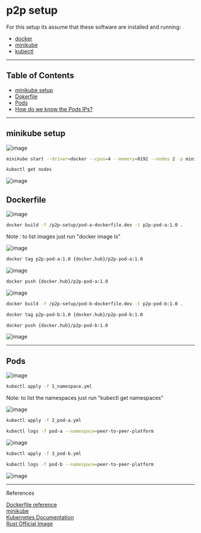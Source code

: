 # p2p setup

For this setup its assume that these software are installed and running:
<ul>
  <li><a href="https://docs.docker.com/engine/install/ubuntu/" target="_blank">docker</a></li>
  <li><a href="https://minikube.sigs.k8s.io/docs/start/" target="_blank">minikube</a></li>
  <li><a href="https://kubernetes.io/docs/tasks/tools/install-kubectl-linux/" target="_blank">kubectl</a></li>
</ul>
<hr>

## Table of Contents<br>
<ul>
<li><a href="https://github.com/gcp-development/peer-to-peer/blob/main/p2p-setup/README.md#minikube-setup" target="_self">minikube setup</a></li>
<li><a href="https://github.com/gcp-development/peer-to-peer/tree/main/p2p-setup#dockerfile" target="_self">Dokerfile</a></li>
<li><a href="https://github.com/gcp-development/peer-to-peer/tree/main/p2p-setup#pods" target="_self">Pods</a></li>  
<li><a href="https://github.com/gcp-development/peer-to-peer/tree/main/p2p-setup#how-do-we-know-the-pods-ips" target="_self">How do we know the Pods IPs?</a></li> 
</ul>
<hr>

## minikube setup

![image](https://user-images.githubusercontent.com/76512851/217585412-3467872a-4101-4453-9c9e-34ec32402ca1.png)

```bash
minikube start --driver=docker --cpus=4 --memory=8192 --nodes 2 -p minikube-node
```

```bash
kubectl get nodes
```

![image](https://user-images.githubusercontent.com/76512851/217586844-d342c20e-76a0-46e3-a4fa-e63f0a94ed6a.png)


## Dockerfile

![image](https://user-images.githubusercontent.com/76512851/214598654-10fe08b3-0297-4122-a26f-d12c894f7491.png)

```bash
docker build -f /p2p-setup/pod-a-dockerfile.dev -t p2p-pod-a:1.0 .
```
Note : to list images just run "docker image ls"

![image](https://user-images.githubusercontent.com/76512851/214587480-350a7121-ea38-4603-8923-17caf8b91683.png)

```bash
docker tag p2p-pod-a:1.0 {docker.hub}/p2p-pod-a:1.0
```
![image](https://user-images.githubusercontent.com/76512851/214598064-5c73f619-9dfe-412f-8622-3ec136fd8a9f.png)

```bash
docker push {docker.hub}/p2p-pod-a:1.0
```

![image](https://user-images.githubusercontent.com/76512851/214589087-f62ee2b0-d66c-4f52-9001-a417094935fe.png)


```bash
docker build -f /p2p-setup/pod-b-dockerfile.dev -t p2p-pod-b:1.0 .
```

```bash
docker tag p2p-pod-b:1.0 {docker.hub}/p2p-pod-b:1.0
```

```bash
docker push {docker.hub}/p2p-pod-b:1.0
```

![image](https://user-images.githubusercontent.com/76512851/214597726-33990b1c-45d7-4d7b-ba21-30b5cac7f17a.png)

<hr>

## Pods

![image](https://user-images.githubusercontent.com/76512851/214600031-fd6627f0-f848-461a-9555-6f0b113a3bb8.png)

```bash
kubectl apply -f 1_namespace.yml
```
Note: to list the namespaces just run "kubectl get namespaces"

![image](https://user-images.githubusercontent.com/76512851/214600792-700afd92-3553-4f1d-a3fe-cebd304d89b2.png)


```bash
kubectl apply -f 2_pod-a.yml
```

```bash
kubectl logs -f pod-a --namespace=peer-to-peer-platform
```

![image](https://user-images.githubusercontent.com/76512851/214621392-270750a6-fc6d-4dc4-9108-237ce5bd045d.png)


```bash
kubectl apply -f 3_pod-b.yml
```

```bash
kubectl logs -f pod-b --namespace=peer-to-peer-platform
```

![image](https://user-images.githubusercontent.com/76512851/214621152-36dd79a8-8007-4509-a56e-8bdc0678bf66.png)

<hr>

References

[Dockerfile reference](https://docs.docker.com/engine/reference/builder/)<br>
[minikube](https://minikube.sigs.k8s.io/docs/)<br>
[Kubernetes Documentation](https://kubernetes.io/docs/home/)<br>
[Rust Official Image](https://hub.docker.com/_/rust)


